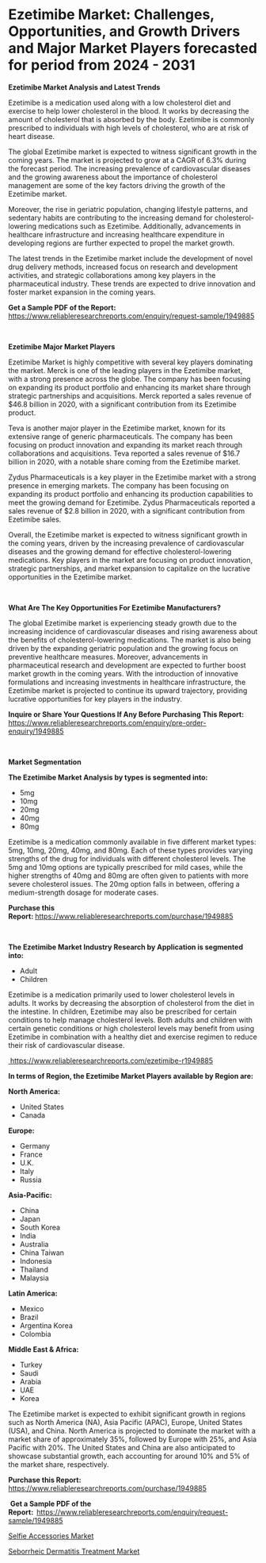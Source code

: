 <p><h1>Ezetimibe Market: Challenges, Opportunities, and Growth Drivers and Major Market Players forecasted for period from 2024 - 2031</h1></p><p><strong>Ezetimibe Market Analysis and Latest Trends</strong></p>
<p><p>Ezetimibe is a medication used along with a low cholesterol diet and exercise to help lower cholesterol in the blood. It works by decreasing the amount of cholesterol that is absorbed by the body. Ezetimibe is commonly prescribed to individuals with high levels of cholesterol, who are at risk of heart disease.</p><p>The global Ezetimibe market is expected to witness significant growth in the coming years. The market is projected to grow at a CAGR of 6.3% during the forecast period. The increasing prevalence of cardiovascular diseases and the growing awareness about the importance of cholesterol management are some of the key factors driving the growth of the Ezetimibe market.</p><p>Moreover, the rise in geriatric population, changing lifestyle patterns, and sedentary habits are contributing to the increasing demand for cholesterol-lowering medications such as Ezetimibe. Additionally, advancements in healthcare infrastructure and increasing healthcare expenditure in developing regions are further expected to propel the market growth.</p><p>The latest trends in the Ezetimibe market include the development of novel drug delivery methods, increased focus on research and development activities, and strategic collaborations among key players in the pharmaceutical industry. These trends are expected to drive innovation and foster market expansion in the coming years.</p></p>
<p><strong>Get a Sample PDF of the Report:&nbsp;</strong> <a href="https://www.reliableresearchreports.com/enquiry/request-sample/1949885">https://www.reliableresearchreports.com/enquiry/request-sample/1949885</a></p>
<p>&nbsp;</p>
<p><strong>Ezetimibe Major Market Players</strong></p>
<p><p>Ezetimibe Market is highly competitive with several key players dominating the market. Merck is one of the leading players in the Ezetimibe market, with a strong presence across the globe. The company has been focusing on expanding its product portfolio and enhancing its market share through strategic partnerships and acquisitions. Merck reported a sales revenue of $46.8 billion in 2020, with a significant contribution from its Ezetimibe product.</p><p>Teva is another major player in the Ezetimibe market, known for its extensive range of generic pharmaceuticals. The company has been focusing on product innovation and expanding its market reach through collaborations and acquisitions. Teva reported a sales revenue of $16.7 billion in 2020, with a notable share coming from the Ezetimibe market.</p><p>Zydus Pharmaceuticals is a key player in the Ezetimibe market with a strong presence in emerging markets. The company has been focusing on expanding its product portfolio and enhancing its production capabilities to meet the growing demand for Ezetimibe. Zydus Pharmaceuticals reported a sales revenue of $2.8 billion in 2020, with a significant contribution from Ezetimibe sales.</p><p>Overall, the Ezetimibe market is expected to witness significant growth in the coming years, driven by the increasing prevalence of cardiovascular diseases and the growing demand for effective cholesterol-lowering medications. Key players in the market are focusing on product innovation, strategic partnerships, and market expansion to capitalize on the lucrative opportunities in the Ezetimibe market.</p></p>
<p>&nbsp;</p>
<p><strong>What Are The Key Opportunities For Ezetimibe Manufacturers?</strong></p>
<p><p>The global Ezetimibe market is experiencing steady growth due to the increasing incidence of cardiovascular diseases and rising awareness about the benefits of cholesterol-lowering medications. The market is also being driven by the expanding geriatric population and the growing focus on preventive healthcare measures. Moreover, advancements in pharmaceutical research and development are expected to further boost market growth in the coming years. With the introduction of innovative formulations and increasing investments in healthcare infrastructure, the Ezetimibe market is projected to continue its upward trajectory, providing lucrative opportunities for key players in the industry.</p></p>
<p><strong>Inquire or Share Your Questions If Any Before Purchasing This Report:</strong> <a href="https://www.reliableresearchreports.com/enquiry/pre-order-enquiry/1949885">https://www.reliableresearchreports.com/enquiry/pre-order-enquiry/1949885</a></p>
<p>&nbsp;</p>
<p><strong>Market Segmentation</strong></p>
<p><strong>The Ezetimibe Market Analysis by types is segmented into:</strong></p>
<p><ul><li>5mg</li><li>10mg</li><li>20mg</li><li>40mg</li><li>80mg</li></ul></p>
<p><p>Ezetimibe is a medication commonly available in five different market types: 5mg, 10mg, 20mg, 40mg, and 80mg. Each of these types provides varying strengths of the drug for individuals with different cholesterol levels. The 5mg and 10mg options are typically prescribed for mild cases, while the higher strengths of 40mg and 80mg are often given to patients with more severe cholesterol issues. The 20mg option falls in between, offering a medium-strength dosage for moderate cases.</p></p>
<p><strong>Purchase this Report:&nbsp;</strong><a href="https://www.reliableresearchreports.com/purchase/1949885">https://www.reliableresearchreports.com/purchase/1949885</a></p>
<p>&nbsp;</p>
<p><strong>The Ezetimibe Market Industry Research by Application is segmented into:</strong></p>
<p><ul><li>Adult</li><li>Children</li></ul></p>
<p><p>Ezetimibe is a medication primarily used to lower cholesterol levels in adults. It works by decreasing the absorption of cholesterol from the diet in the intestine. In children, Ezetimibe may also be prescribed for certain conditions to help manage cholesterol levels. Both adults and children with certain genetic conditions or high cholesterol levels may benefit from using Ezetimibe in combination with a healthy diet and exercise regimen to reduce their risk of cardiovascular disease.</p></p>
<p><a href="https://www.reliableresearchreports.com/ezetimibe-r1949885">&nbsp;https://www.reliableresearchreports.com/ezetimibe-r1949885</a></p>
<p><strong>In terms of Region, the Ezetimibe Market Players available by Region are:</strong></p>
<p>
    <p> <strong> North America: </strong>
        <ul>
            <li>United States</li>
            <li>Canada</li>
        </ul>
        </p> 
    <p> <strong> Europe: </strong>
        <ul>
            <li>Germany</li>
            <li>France</li>
            <li>U.K.</li>
            <li>Italy</li>
            <li>Russia</li>
        </ul>
        </p> 
    <p> <strong> Asia-Pacific: </strong>
        <ul>
            <li>China</li>
            <li>Japan</li>
            <li>South Korea</li>
            <li>India</li>
            <li>Australia</li>
            <li>China Taiwan</li>
            <li>Indonesia</li>
            <li>Thailand</li>
            <li>Malaysia</li>
        </ul>
        </p> 
    <p> <strong> Latin America: </strong>
        <ul>
            <li>Mexico</li>
            <li>Brazil</li>
            <li>Argentina Korea</li>
            <li>Colombia</li>
        </ul>
        </p> 
    <p> <strong> Middle East & Africa: </strong>
        <ul>
            <li>Turkey</li>
            <li>Saudi</li>
            <li>Arabia</li>
            <li>UAE</li>
            <li>Korea</li>
        </ul>
    </p>
    </p>
<p><p>The Ezetimibe market is expected to exhibit significant growth in regions such as North America (NA), Asia Pacific (APAC), Europe, United States (USA), and China. North America is projected to dominate the market with a market share of approximately 35%, followed by Europe with 25%, and Asia Pacific with 20%. The United States and China are also anticipated to showcase substantial growth, each accounting for around 10% and 5% of the market share, respectively.</p></p>
<p><strong>Purchase this Report: </strong><a href="https://www.reliableresearchreports.com/purchase/1949885">https://www.reliableresearchreports.com/purchase/1949885</a></p>
<p>&nbsp;<strong>Get a Sample PDF of the Report:&nbsp;&nbsp;</strong><a href="https://www.reliableresearchreports.com/enquiry/request-sample/1949885">https://www.reliableresearchreports.com/enquiry/request-sample/1949885</a></p>
<p><strong></strong></p>
<p><p><a href="https://github.com/mdhefjumiah/Market-Research-Report-List-1/blob/main/selfie-accessories-market.md">Selfie Accessories Market</a></p><p><a href="https://github.com/wrwgzwbr35/Market-Research-Report-List-1/blob/main/seborrheic-dermatitis-treatment-market.md">Seborrheic Dermatitis Treatment Market</a></p></p>